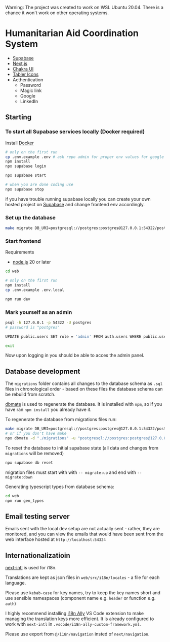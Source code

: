 Warning: The project was created to work on WSL Ubuntu 20.04. There is a chance it won't work on other operating systems.

# Humanitarian Aid Coordination System

- [Supabase](https://supabase.com/docs)
- [Next.js](https://nextjs.org/)
- [Chakra UI](https://www.chakra-ui.com/)
- [Tabler Icons](https://tabler.io/icons)
- Aethentication
  - Password
  - Magic link
  - Google
  - LinkedIn

## Starting

### To start all Supabase services locally (Docker required)

Install [Docker](https://www.docker.com/products/docker-desktop/)

```bash
# only on the first run
cp .env.example .env # ask repo admin for proper env values for google and linkedin auth to work
npm install
npx supabase login

npx supabase start

# when you are done coding use
npx supabase stop
```

if you have trouble running supabase locally you can create your own hosted project on [Supabase](https://supabase.com/) and change frontend env accordingly.

### Set up the database

```bash
make migrate DB_URI=postgresql://postgres:postgres@127.0.0.1:54322/postgres
```

### Start frontend

Requirements

- [node.js](https://nodejs.org/en) 20 or later

```bash
cd web

# only on the first run
npm install
cp .env.example .env.local

npm run dev
```

### Mark yourself as an admin

```bash
psql -h 127.0.0.1 -p 54322 -U postgres
# password is "postgres"

UPDATE public.users SET role = 'admin' FROM auth.users WHERE public.users.id = auth.users.id AND auth.users.email = 'YOUR_EMAIL';

exit
```

Now upon logging in you should be able to acces the admin panel.

## Database development

The `migrations` folder contains all changes to the database schema as `.sql` files in chronological order - based on these files the database schema can be rebuild from scratch.

[dbmate](https://github.com/amacneil/dbmate) is used to regenerate the database. It is installed with `npm`, so if you have ran `npm install` you already have it.

To regenerate the database from migrations files run:

```bash
make migrate DB_URI=postgresql://postgres:postgres@127.0.0.1:54322/postgres
# or if you don't have make
npx dbmate -d "./migrations" -u "postgresql://postgres:postgres@127.0.0.1:54322/postgres?TimeZone=UTC&sslmode=disable&binary_parameters=yes" migrate
```

To reset the database to initial supabase state (all data and changes from `migrations` will be removed)

```bash
npx supabase db reset
```

migration files must start with with `-- migrate:up` and end with `-- migrate:down`

Generating typescript types from database schema:

```bash
cd web
npm run gen_types
```

## Email testing server

Emails sent with the local dev setup are not actually sent - rather, they
are monitored, and you can view the emails that would have been sent from the web interface hosted at
`http://localhost:54324`

## Internationalizatioin

[next-intl](https://next-intl-docs.vercel.app/) is used for i18n.

Translations are kept as json files in `web/src/i18n/locales` - a file for each language.

Please use `kebab-case` for key names, try to keep the key names short and use sensible namespaces (component name e.g. `header` or function e.g. `auth`)

I highly recommend installing [i18n Ally](https://marketplace.visualstudio.com/items?itemName=Lokalise.i18n-ally) VS Code extension to make managing the translation keys more efficient.
It is already configured to work with `next-intl` in `.vscode/i18n-ally-custom-framework.yml`.

Please use export from `@/i18n/navigation` insted of `next/navigation`.
